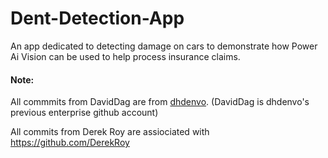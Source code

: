 # Dent-Detection-App

An app dedicated to detecting damage on cars to demonstrate how Power Ai Vision can be used to help process insurance claims. 

#### Note: 
All commmits from DavidDag are from [dhdenvo](https://github.com/dhdenvo). (DavidDag is dhdenvo's previous enterprise github account)

All commits from Derek Roy are assiociated with https://github.com/DerekRoy
